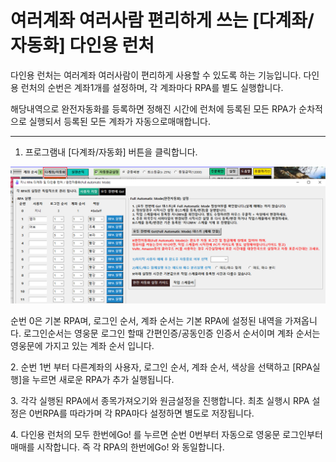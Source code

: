# 여러계좌 여러사람 편리하게 쓰는 \[다계좌/자동화] 다인용 런처

​다인용 런처는 여러계좌 여러사람이 편리하게 사용할 수 있도록 하는 기능입니다. 다인용 런처의 순번은 계좌1개를 설정하며, 각 계좌마다 RPA를 별도 실행합니다.

해당내역으로 완전자동화를 등록하면 정해진 시간에 런처에 등록된 모든 RPA가 순차적으로 실행되서 등록된 모든 계좌가 자동으로매매합니다.

****

1. 프로그램내 \[다계좌/자동화] 버튼을 클릭합니다.

![](<.gitbook/assets/image (104).png>)

순번 0은 기본 RPA며, 로그인 순서, 계좌 순서는 기본 RPA에 설정된 내역을 가져옵니다. 로그인순서는 영웅문 로그인 할때 간편인증/공동인증 인증서 순서이며 계좌 순서는 영웅문에 가지고 있는 계좌 순서 입니다.

2\. 순번 1번 부터 다른계좌의 사용자, 로그인 순서, 계좌 순서, 색상을 선택하고 \[RPA실행]을 누르면 새로운 RPA가 추가 실행됩니다.



3\. 각각 실행된 RPA에서 종목가져오기와 원금설정을 진행합니다. 최초 실행시 RPA 설정은 0번RPA를 따라가며 각 RPA마다 설정하면 별도로 저장됩니다.



4\. 다인용 런처의 모두 한번에Go! 를 누르면 순번 0번부터 자동으로 영웅문 로그인부터 매매를 시작합니다. 즉 각 RPA의 한번에Go! 와 동일합니다.

